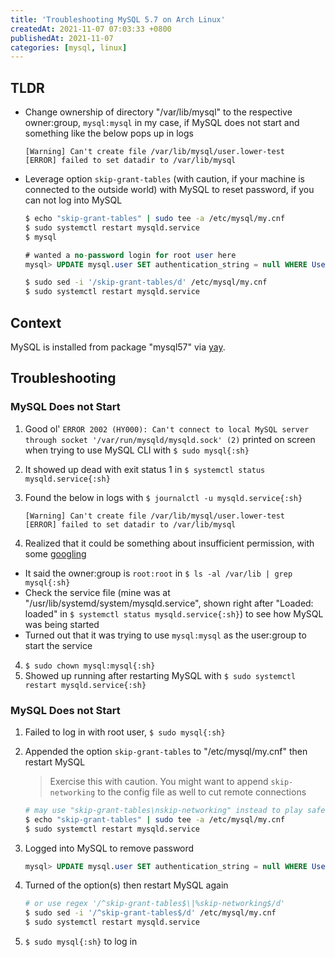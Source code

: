 ```yaml
---
title: 'Troubleshooting MySQL 5.7 on Arch Linux'
createdAt: 2021-11-07 07:03:33 +0800
publishedAt: 2021-11-07
categories: [mysql, linux]
---
```


## TLDR

- Change ownership of directory "/var/lib/mysql" to the respective owner:group, `mysql:mysql` in my case, if MySQL does not start and something like the below pops up in logs

  ```
  [Warning] Can't create file /var/lib/mysql/user.lower-test
  [ERROR] failed to set datadir to /var/lib/mysql
  ```

- Leverage option `skip-grant-tables` (with caution, if your machine is connected to the outside world) with MySQL to reset password, if you can not log into MySQL

  ```sh
  $ echo "skip-grant-tables" | sudo tee -a /etc/mysql/my.cnf
  $ sudo systemctl restart mysqld.service
  $ mysql
  ```

  ```sql
  # wanted a no-password login for root user here
  mysql> UPDATE mysql.user SET authentication_string = null WHERE User = 'root';
  ```

  ```sh
  $ sudo sed -i '/skip-grant-tables/d' /etc/mysql/my.cnf
  $ sudo systemctl restart mysqld.service
  ```

## Context

MySQL is installed from package "mysql57" via [yay](https://github.com/Jguer/yay).

## Troubleshooting

### MySQL Does not Start

1. Good ol' `ERROR 2002 (HY000): Can't connect to local MySQL server through socket '/var/run/mysqld/mysqld.sock' (2)` printed on screen when trying to use MySQL CLI with `$ sudo mysql{:sh}`
2. It showed up dead with exit status 1 in `$ systemctl status mysqld.service{:sh}`
3. Found the below in logs with `$ journalctl -u mysqld.service{:sh}`

   ```
   [Warning] Can't create file /var/lib/mysql/user.lower-test
   [ERROR] failed to set datadir to /var/lib/mysql
   ```

4. Realized that it could be something about insufficient permission, with some [googling](https://dba.stackexchange.com/questions/106085/cant-create-file-var-lib-mysql-user-lower-test)

- It said the owner:group is `root:root` in `$ ls -al /var/lib | grep mysql{:sh}`
- Check the service file (mine was at "/usr/lib/systemd/system/mysqld.service", shown right after "Loaded: loaded" in `$ systemctl status mysqld.service{:sh}`) to see how MySQL was being started
- Turned out that it was trying to use `mysql:mysql` as the user:group to start the service

4. `$ sudo chown mysql:mysql{:sh}`
5. Showed up running after restarting MySQL with `$ sudo systemctl restart mysqld.service{:sh}`

### MySQL Does not Start

1. Failed to log in with root user, `$ sudo mysql{:sh}`
2. Appended the option `skip-grant-tables` to "/etc/mysql/my.cnf" then restart MySQL

   > Exercise this with caution. You might want to append `skip-networking` to the config file as well to cut remote connections

   ```sh
   # may use "skip-grant-tables\nskip-networking" instead to play safe here
   $ echo "skip-grant-tables" | sudo tee -a /etc/mysql/my.cnf
   $ sudo systemctl restart mysqld.service
   ```

3. Logged into MySQL to remove password

   ```sql
   mysql> UPDATE mysql.user SET authentication_string = null WHERE User = 'root';
   ```

4. Turned of the option(s) then restart MySQL again

   ```sh
   # or use regex '/^skip-grant-tables$\|%skip-networking$/d'
   $ sudo sed -i '/^skip-grant-tables$/d' /etc/mysql/my.cnf
   $ sudo systemctl restart mysqld.service
   ```

5. `$ sudo mysql{:sh}` to log in
